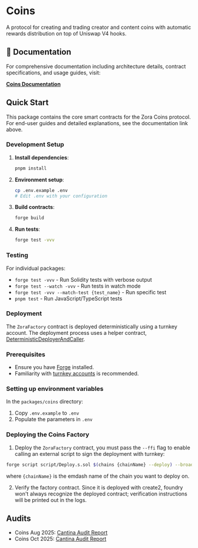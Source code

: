 # Coins

A protocol for creating and trading creator and content coins with automatic rewards distribution on top of Uniswap V4 hooks.

## 📖 Documentation

For comprehensive documentation including architecture details, contract specifications, and usage guides, visit:

**[Coins Documentation](https://docs.zora.co/docs/coins)**

## Quick Start

This package contains the core smart contracts for the Zora Coins protocol. For end-user guides and detailed explanations, see the documentation link above.

### Development Setup

1. **Install dependencies**:

   ```bash
   pnpm install
   ```

2. **Environment setup**:

   ```bash
   cp .env.example .env
   # Edit .env with your configuration
   ```

3. **Build contracts**:

   ```bash
   forge build
   ```

4. **Run tests**:
   ```bash
   forge test -vvv
   ```

### Testing

For individual packages:

- `forge test -vvv` - Run Solidity tests with verbose output
- `forge test --watch -vvv` - Run tests in watch mode
- `forge test -vvv --match-test {test_name}` - Run specific test
- `pnpm test` - Run JavaScript/TypeScript tests

### Deployment

The `ZoraFactory` contract is deployed deterministically using a turnkey account. The deployment process uses a helper contract, [DeterministicDeployerAndCaller](../../packages/shared-contracts/src/deployment/DeterministicDeployerAndCaller.sol).

### Prerequisites

- Ensure you have [Forge](https://book.getfoundry.sh/getting-started/installation) installed.
- Familiarity with [turnkey accounts](https://docs.turnkey.com/) is recommended.

### Setting up environment variables

In the `packages/coins` directory:

1. Copy `.env.example` to `.env`
2. Populate the parameters in `.env`

### Deploying the Coins Factory

1. Deploy the `ZoraFactory` contract, you must pass the `--ffi` flag to enable calling an external script to sign the deployment with turnkey:

```bash
forge script script/Deploy.s.sol $(chains {chainName} --deploy) --broadcast --verify --ffi
```

where `{chainName}` is the emdash name of the chain you want to deploy on.

2. Verify the factory contract. Since it is deployed with create2, foundry won't always recognize the deployed contract; verification instructions will be printed out in the logs.

## Audits

* Coins Aug 2025: [Cantina Audit Report](./audits/report-cantinacode-zora-0827.pdf)
* Coins Oct 2025: [Cantina Audit Report](./audits/report-cantinacode-zora-1021.pdf)
